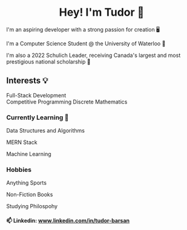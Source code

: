 

<h1 align="center">Hey! I'm Tudor 👋</h1>

I'm an aspiring developer with a strong passion for creation 🖥️

I'm a Computer Science Student @ the University of Waterloo 🦆

I'm also a 2022 Schulich Leader, receiving Canada's largest and most prestigious national scholarship 🦁  

## Interests 💡
Full-Stack Development  
Competitive Programming 
Discrete Mathematics

### Currently Learning 🧠
Data Structures and Algorithms

MERN Stack

Machine Learning

### Hobbies 
Anything Sports

Non-Fiction Books

Studying Philospohy


#### 📫 Linkedin: www.linkedin.com/in/tudor-barsan 
